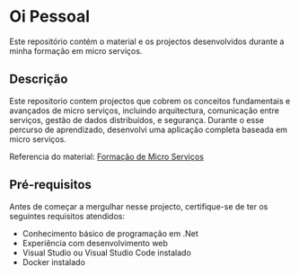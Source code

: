 # Oi Pessoal

Este repositório contém o material e os projectos desenvolvidos durante a minha formação em micro serviços.

## Descrição

Este repositorio contem projectos que cobrem os conceitos fundamentais e avançados de micro serviços, incluindo arquitectura, comunicação entre serviços, gestão de dados distribuídos, e segurança. Durante o esse percurso de aprendizado, desenvolvi uma aplicação completa baseada em micro serviços.

Referencia do material: [Formação de Micro Serviços](https://www.udemy.com/share/105tjD3@edVHgO6SM6xkRGj0hPVsfa_eGz4FoSvPGMBfSTw5OWl1ok3Lkc6bXmeToNZPE_nr1g==/)

## Pré-requisitos

Antes de começar a mergulhar nesse projecto, certifique-se de ter os seguintes requisitos atendidos:

- Conhecimento básico de programação em .Net
- Experiência com desenvolvimento web
- Visual Studio ou Visual Studio Code instalado
- Docker instalado
